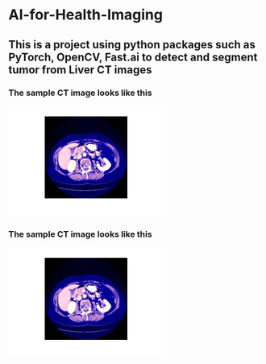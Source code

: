 # AI-for-Health-Imaging
## This is a project using python packages such as PyTorch, OpenCV, Fast.ai to detect and segment tumor from Liver CT images

### The sample CT image looks like this
<img src="https://github.com/Wenhuan2516/AI-for-Health-Imaging/blob/main/Sample.png" alt="health-image">


### The sample CT image looks like this
<img src="https://github.com/Wenhuan2516/AI-for-Health-Imaging/blob/main/Sample.png" alt="health-image">
